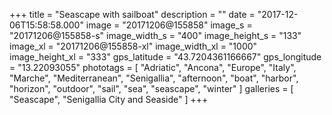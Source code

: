+++
title = "Seascape with sailboat"
description = ""
date = "2017-12-06T15:58:58.000"
image = "20171206@155858"
image_s = "20171206@155858-s"
image_width_s = "400"
image_height_s = "133"
image_xl = "20171206@155858-xl"
image_width_xl = "1000"
image_height_xl = "333"
gps_latitude = "43.7204361166667"
gps_longitude = "13.22093055"
phototags = [ "Adriatic", "Ancona", "Europe", "Italy", "Marche", "Mediterranean", "Senigallia", "afternoon", "boat", "harbor", "horizon", "outdoor", "sail", "sea", "seascape", "winter" ]
galleries = [ "Seascape", "Senigallia City and Seaside" ]
+++
